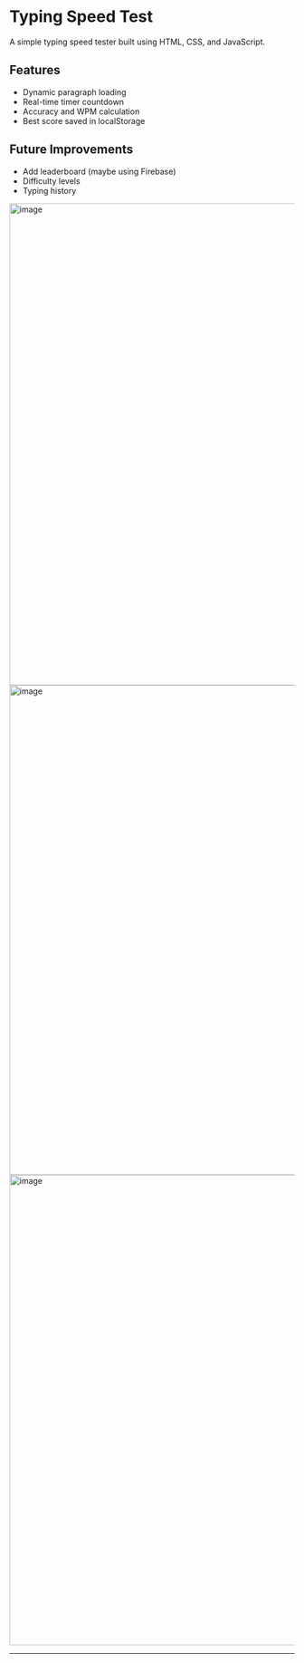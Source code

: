 # Typing Speed Test

A simple typing speed tester built using HTML, CSS, and JavaScript.

## Features
- Dynamic paragraph loading
- Real-time timer countdown
- Accuracy and WPM calculation
- Best score saved in localStorage

## Future Improvements
- Add leaderboard (maybe using Firebase)
- Difficulty levels
- Typing history

<img width="1410" height="851" alt="image" src="https://github.com/user-attachments/assets/3d1c3a7e-1bab-47b6-8d2b-d72eebdfe3ff" />

<img width="1312" height="865" alt="image" src="https://github.com/user-attachments/assets/c8d7583e-f55f-404e-9669-d0d3c487046f" />

<img width="1289" height="831" alt="image" src="https://github.com/user-attachments/assets/ae473771-ade4-4e7e-99e9-181d5dd5233d" />




---

